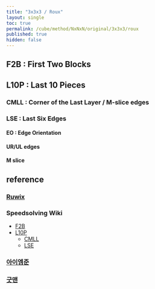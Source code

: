 ```yaml
---
title: "3x3x3 / Roux"
layout: single
toc: true
permalink: /cube/method/NxNxN/original/3x3x3/roux
published: true
hidden: false
---
```


<head>
  <base target="_blank">
  <style>
    .iframe-wrapper {
      overflow    : hidden;
    }
    iframe {
      width       : 250px;
      height      : 330px;
      margin-top  : -20px;
      border      : none;
    }
  </style>
</head>



## F2B : First Two Blocks



## L10P : Last 10 Pieces

### CMLL : Corner of the Last Layer / M-slice edges

### LSE : Last Six Edges

#### EO : Edge Orientation

#### UR/UL edges

#### M slice



## reference

### [Ruwix](https://ruwix.com/the-rubiks-cube/different-rubiks-cube-solving-methods/roux-method/)

### Speedsolving Wiki

- [F2B](https://www.speedsolving.com/wiki/index.php/F2B)
- [L10P](https://www.speedsolving.com/wiki/index.php/L10P)
  - [CMLL](https://www.speedsolving.com/wiki/index.php/CMLL)
  - [LSE](https://www.speedsolving.com/wiki/index.php/LSE)

### [아이엠준](https://youtu.be/_yLfgnEx3ao)

### [굿맨](https://youtu.be/rNmTFNgFSeI)
